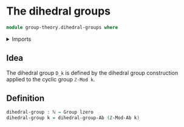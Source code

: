 # The dihedral groups

```agda
module group-theory.dihedral-groups where
```

<details><summary>Imports</summary>

```agda
open import elementary-number-theory.groups-of-modular-arithmetic
open import elementary-number-theory.natural-numbers
open import foundation.universe-levels
open import group-theory.dihedral-group-construction
open import group-theory.groups
```

</details>

## Idea

The dihedral group `D_k` is defined by the dihedral group construction applied to the cyclic group `ℤ-Mod k`.

## Definition

```agda
dihedral-group : ℕ → Group lzero
dihedral-group k = dihedral-group-Ab (ℤ-Mod-Ab k)
```
